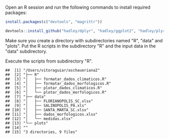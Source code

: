 Open an R session and run the following commands to install required packages:

``` r
install.packages(c("devtools", "magrittr"))

devtools::install_github("hadley/dplyr", "hadley/ggplot2", "hadley/plyr", "hadley/tidyr", "hadley/readr" ,"hadley/readxl")
```

Make sure you create a directory with subdirectories named "R", "data" and "plots". Put the R scripts in the subdirectory "R" and the input data in the "data" subdirectory.

Execute the scripts from subdirectory "R".

    ##  [1] "/Users/vitoraguiar/aschaueriana2"     
    ##  [2] "├── R"                                
    ##  [3] "│   ├── formatar_dados_climaticos.R"  
    ##  [4] "│   ├── formatar_dados_morfologicos.R"
    ##  [5] "│   ├── plotar_dados_climaticos.R"    
    ##  [6] "│   └── plotar_dados_morfologicos.R"  
    ##  [7] "├── data"                             
    ##  [8] "│   ├── FLORIANOPOLIS_SC.xlsx"        
    ##  [9] "│   ├── SALINOPOLIS_PA.xls"           
    ## [10] "│   ├── SANTA_MARTA_SC.xlsx"          
    ## [11] "│   ├── dados_morfologicos.xlsx"      
    ## [12] "│   └── medidas.xlsx"                 
    ## [13] "└── plots"                            
    ## [14] ""                                     
    ## [15] "3 directories, 9 files"

